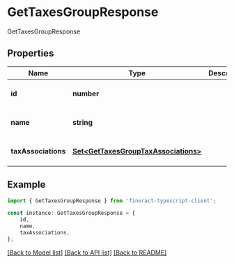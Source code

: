 # GetTaxesGroupResponse

GetTaxesGroupResponse

## Properties

Name | Type | Description | Notes
------------ | ------------- | ------------- | -------------
**id** | **number** |  | [optional] [default to undefined]
**name** | **string** |  | [optional] [default to undefined]
**taxAssociations** | [**Set&lt;GetTaxesGroupTaxAssociations&gt;**](GetTaxesGroupTaxAssociations.md) |  | [optional] [default to undefined]

## Example

```typescript
import { GetTaxesGroupResponse } from 'fineract-typescript-client';

const instance: GetTaxesGroupResponse = {
    id,
    name,
    taxAssociations,
};
```

[[Back to Model list]](../README.md#documentation-for-models) [[Back to API list]](../README.md#documentation-for-api-endpoints) [[Back to README]](../README.md)
